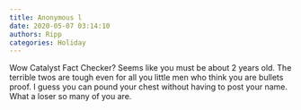 ```yaml
---
title: Anonymous l
date: 2020-05-07 03:14:10
authors: Ripp
categories: Holiday
---
```


 Wow Catalyst Fact Checker?  Seems like you must be about 2 years old. The terrible twos are tough even for all you little men who think you are bullets proof. I guess you can pound your chest without having to post your name. What a loser so many of you are.